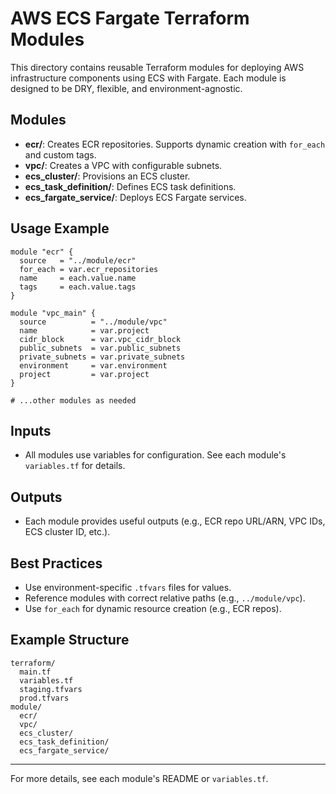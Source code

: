 # AWS ECS Fargate Terraform Modules

This directory contains reusable Terraform modules for deploying AWS infrastructure components using ECS with Fargate. Each module is designed to be DRY, flexible, and environment-agnostic.

## Modules

- **ecr/**: Creates ECR repositories. Supports dynamic creation with `for_each` and custom tags.
- **vpc/**: Creates a VPC with configurable subnets.
- **ecs_cluster/**: Provisions an ECS cluster.
- **ecs_task_definition/**: Defines ECS task definitions.
- **ecs_fargate_service/**: Deploys ECS Fargate services.

## Usage Example

```hcl
module "ecr" {
  source   = "../module/ecr"
  for_each = var.ecr_repositories
  name     = each.value.name
  tags     = each.value.tags
}

module "vpc_main" {
  source          = "../module/vpc"
  name            = var.project
  cidr_block      = var.vpc_cidr_block
  public_subnets  = var.public_subnets
  private_subnets = var.private_subnets
  environment     = var.environment
  project         = var.project
}

# ...other modules as needed
```

## Inputs
- All modules use variables for configuration. See each module's `variables.tf` for details.

## Outputs
- Each module provides useful outputs (e.g., ECR repo URL/ARN, VPC IDs, ECS cluster ID, etc.).

## Best Practices
- Use environment-specific `.tfvars` files for values.
- Reference modules with correct relative paths (e.g., `../module/vpc`).
- Use `for_each` for dynamic resource creation (e.g., ECR repos).

## Example Structure
```
terraform/
  main.tf
  variables.tf
  staging.tfvars
  prod.tfvars
module/
  ecr/
  vpc/
  ecs_cluster/
  ecs_task_definition/
  ecs_fargate_service/
```

---

For more details, see each module's README or `variables.tf`.
